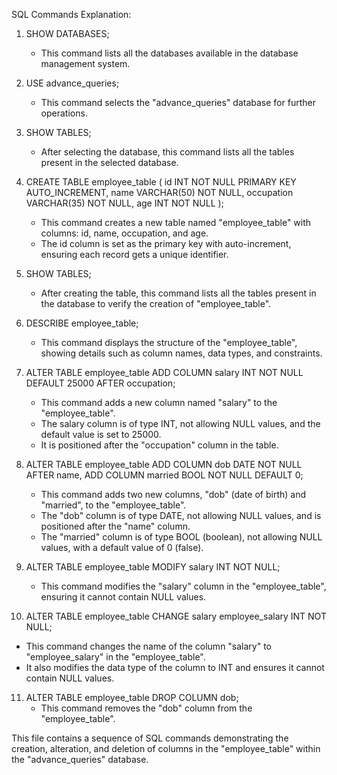 SQL Commands Explanation:

1. SHOW DATABASES;
   - This command lists all the databases available in the database management system.

2. USE advance_queries;
   - This command selects the "advance_queries" database for further operations.

3. SHOW TABLES;
   - After selecting the database, this command lists all the tables present in the selected database.

4. CREATE TABLE employee_table (
      id INT NOT NULL PRIMARY KEY AUTO_INCREMENT,
      name VARCHAR(50) NOT NULL,
      occupation VARCHAR(35) NOT NULL,
      age INT NOT NULL
   );
   - This command creates a new table named "employee_table" with columns: id, name, occupation, and age.
   - The id column is set as the primary key with auto-increment, ensuring each record gets a unique identifier.

5. SHOW TABLES;
   - After creating the table, this command lists all the tables present in the database to verify the creation of "employee_table".

6. DESCRIBE employee_table;
   - This command displays the structure of the "employee_table", showing details such as column names, data types, and constraints.

7. ALTER TABLE employee_table ADD COLUMN salary INT NOT NULL DEFAULT 25000 AFTER occupation;
   - This command adds a new column named "salary" to the "employee_table".
   - The salary column is of type INT, not allowing NULL values, and the default value is set to 25000.
   - It is positioned after the "occupation" column in the table.

8. ALTER TABLE employee_table ADD COLUMN dob DATE NOT NULL AFTER name, ADD COLUMN married BOOL NOT NULL DEFAULT 0;
   - This command adds two new columns, "dob" (date of birth) and "married", to the "employee_table".
   - The "dob" column is of type DATE, not allowing NULL values, and is positioned after the "name" column.
   - The "married" column is of type BOOL (boolean), not allowing NULL values, with a default value of 0 (false).

9. ALTER TABLE employee_table MODIFY salary INT NOT NULL;
   - This command modifies the "salary" column in the "employee_table", ensuring it cannot contain NULL values.

10. ALTER TABLE employee_table CHANGE salary employee_salary INT NOT NULL;
   - This command changes the name of the column "salary" to "employee_salary" in the "employee_table".
   - It also modifies the data type of the column to INT and ensures it cannot contain NULL values.

11. ALTER TABLE employee_table DROP COLUMN dob;
    - This command removes the "dob" column from the "employee_table".

This file contains a sequence of SQL commands demonstrating the creation, alteration, and deletion of columns in the "employee_table" within the "advance_queries" database.
